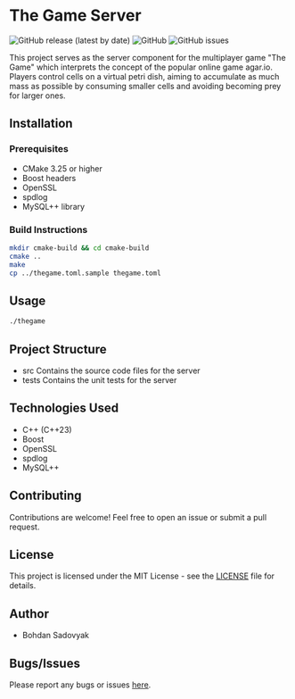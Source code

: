 # The Game Server

![GitHub release (latest by date)](https://img.shields.io/github/v/release/realsba/the-game-server)
![GitHub](https://img.shields.io/github/license/realsba/the-game-server)
![GitHub issues](https://img.shields.io/github/issues/realsba/the-game-server)

This project serves as the server component for the multiplayer game "The Game" which interprets the concept of the
popular online game agar.io. Players control cells on a virtual petri dish, aiming to accumulate as much mass as
possible by consuming smaller cells and avoiding becoming prey for larger ones.

## Installation

### Prerequisites

- CMake 3.25 or higher
- Boost headers
- OpenSSL
- spdlog
- MySQL++ library

### Build Instructions

```bash
mkdir cmake-build && cd cmake-build
cmake ..
make
cp ../thegame.toml.sample thegame.toml 
````

## Usage
```bash
./thegame
```

## Project Structure
- src Contains the source code files for the server
- tests Contains the unit tests for the server

## Technologies Used
- C++ (C++23)
- Boost
- OpenSSL
- spdlog
- MySQL++

## Contributing
Contributions are welcome! Feel free to open an issue or submit a pull request.

## License
This project is licensed under the MIT License - see the [LICENSE](https://github.com/realsba/the-game-server/blob/main/LICENSE) file for details.

## Author
- Bohdan Sadovyak

## Bugs/Issues
Please report any bugs or issues [here](https://github.com/realsba/the-game-server/issues).